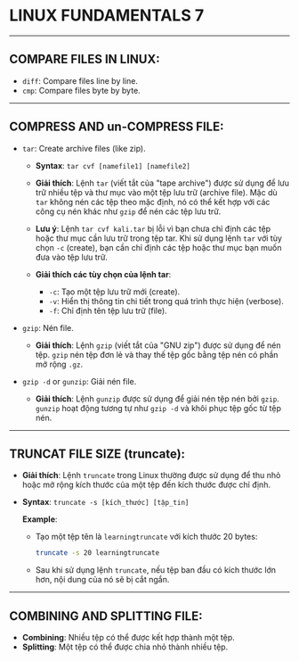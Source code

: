 ﻿# LINUX FUNDAMENTALS 7

---

## COMPARE FILES IN LINUX:

- `diff`: Compare files line by line.
- `cmp`: Compare files byte by byte.

---

## COMPRESS AND un-COMPRESS FILE:

- `tar`: Create archive files (like zip).
  - **Syntax**: `tar cvf [namefile1] [namefile2]`
  - **Giải thích**: Lệnh `tar` (viết tắt của "tape archive") được sử dụng để lưu trữ nhiều tệp và thư mục vào một tệp lưu trữ (archive file). Mặc dù `tar` không nén các tệp theo mặc định, nó có thể kết hợp với các công cụ nén khác như `gzip` để nén các tệp lưu trữ.

  - **Lưu ý**: Lệnh `tar cvf kali.tar` bị lỗi vì bạn chưa chỉ định các tệp hoặc thư mục cần lưu trữ trong tệp tar. Khi sử dụng lệnh `tar` với tùy chọn `-c` (create), bạn cần chỉ định các tệp hoặc thư mục bạn muốn đưa vào tệp lưu trữ.

  - **Giải thích các tùy chọn của lệnh tar**:
    - `-c`: Tạo một tệp lưu trữ mới (create).
    - `-v`: Hiển thị thông tin chi tiết trong quá trình thực hiện (verbose).
    - `-f`: Chỉ định tên tệp lưu trữ (file).

- `gzip`: Nén file.
  - **Giải thích**: Lệnh `gzip` (viết tắt của "GNU zip") được sử dụng để nén tệp. `gzip` nén tệp đơn lẻ và thay thế tệp gốc bằng tệp nén có phần mở rộng `.gz`.

- `gzip -d` or `gunzip`: Giải nén file.
  - **Giải thích**: Lệnh `gunzip` được sử dụng để giải nén tệp nén bởi `gzip`. `gunzip` hoạt động tương tự như `gzip -d` và khôi phục tệp gốc từ tệp nén.

---

## TRUNCAT FILE SIZE (truncate):

- **Giải thích**: Lệnh `truncate` trong Linux thường được sử dụng để thu nhỏ hoặc mở rộng kích thước của một tệp đến kích thước được chỉ định.
- **Syntax**: `truncate -s [kích_thước] [tập_tin]`
  
  **Example**:
  - Tạo một tệp tên là `learningtruncate` với kích thước 20 bytes:
    ```bash
    truncate -s 20 learningtruncate
    ```

  - Sau khi sử dụng lệnh `truncate`, nếu tệp ban đầu có kích thước lớn hơn, nội dung của nó sẽ bị cắt ngắn.

---

## COMBINING AND SPLITTING FILE:

- **Combining**: Nhiều tệp có thể được kết hợp thành một tệp.
- **Splitting**: Một tệp có thể được chia nhỏ thành nhiều tệp.
